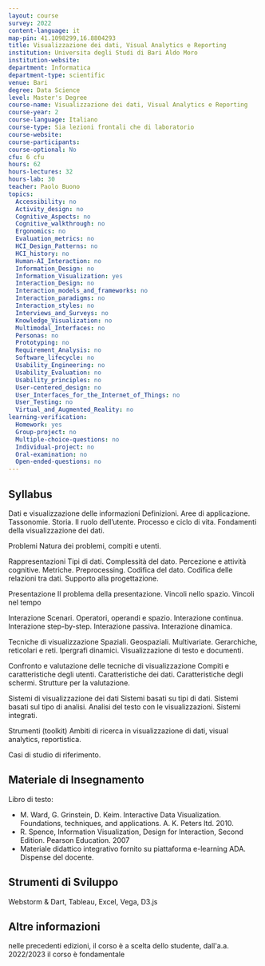 ```yaml
---
layout: course
survey: 2022
content-language: it
map-pin: 41.1098299,16.8804293
title: Visualizzazione dei dati, Visual Analytics e Reporting
institution: Universita degli Studi di Bari Aldo Moro
institution-website:  
department: Informatica
department-type: scientific
venue: Bari
degree: Data Science
level: Master's Degree
course-name: Visualizzazione dei dati, Visual Analytics e Reporting
course-year: 2
course-language: Italiano
course-type: Sia lezioni frontali che di laboratorio
course-website: 
course-participants: 
course-optional: No
cfu: 6 cfu
hours: 62
hours-lectures: 32
hours-lab: 30
teacher: Paolo Buono
topics: 
  Accessibility: no
  Activity_design: no
  Cognitive_Aspects: no
  Cognitive_walkthrough: no
  Ergonomics: no
  Evaluation_metrics: no
  HCI_Design_Patterns: no
  HCI_history: no
  Human-AI_Interaction: no
  Information_Design: no
  Information_Visualization: yes
  Interaction_Design: no
  Interaction_models_and_frameworks: no
  Interaction_paradigms: no
  Interaction_styles: no
  Interviews_and_Surveys: no
  Knowledge_Visualization: no
  Multimodal_Interfaces: no
  Personas: no
  Prototyping: no
  Requirement_Analysis: no
  Software_lifecycle: no
  Usability_Engineering: no
  Usability_Evaluation: no
  Usability_principles: no
  User-centered_design: no
  User_Interfaces_for_the_Internet_of_Things: no
  User_Testing: no
  Virtual_and_Augmented_Reality: no
learning-verification: 
  Homework: yes 
  Group-project: no 
  Multiple-choice-questions: no 
  Individual-project: no 
  Oral-examination: no 
  Open-ended-questions: no 
---
```



## Syllabus 
Dati e visualizzazione delle informazioni
Definizioni. Aree di applicazione. Tassonomie. Storia. Il ruolo
dell’utente. Processo e ciclo di vita. Fondamenti della
visualizzazione dei dati.

Problemi
Natura dei problemi, compiti e utenti.

Rappresentazioni
Tipi di dati. Complessità del dato. Percezione e attività
cognitive. Metriche. Preprocessing. Codifica del dato. Codifica
delle relazioni tra dati. Supporto alla progettazione.

Presentazione
Il problema della presentazione. Vincoli nello spazio. Vincoli
nel tempo

Interazione
Scenari. Operatori, operandi e spazio. Interazione continua.
Interazione step-by-step. Interazione passiva. Interazione
dinamica.

Tecniche di visualizzazione
Spaziali. Geospaziali. Multivariate. Gerarchiche, reticolari e
reti. Ipergrafi dinamici. Visualizzazione di testo e documenti.

Confronto e valutazione delle tecniche di visualizzazione
Compiti e caratteristiche degli utenti. Caratteristiche dei dati.
Caratteristiche degli schermi. Strutture per la valutazione.

Sistemi di visualizzazione dei dati
Sistemi basati su tipi di dati. Sistemi basati sul tipo di analisi.
Analisi del testo con le visualizzazioni. Sistemi integrati.

Strumenti (toolkit)
Ambiti di ricerca in visualizzazione di dati, visual analytics,
reportistica.

Casi di studio di riferimento.

## Materiale di Insegnamento 
Libro di testo:
- M. Ward, G. Grinstein, D. Keim. Interactive Data Visualization. Foundations, techniques, and applications. A. K. Peters ltd. 2010.
- R. Spence, Information Visualization, Design for Interaction, Second Edition. Pearson Education. 2007
- Materiale didattico integrativo fornito su piattaforma e-learning ADA. Dispense del docente.

## Strumenti di Sviluppo 
Webstorm & Dart, Tableau, Excel, Vega, D3.js

## Altre informazioni 
nelle precedenti edizioni, il corso è a scelta dello studente, dall'a.a. 2022/2023 il corso è fondamentale
